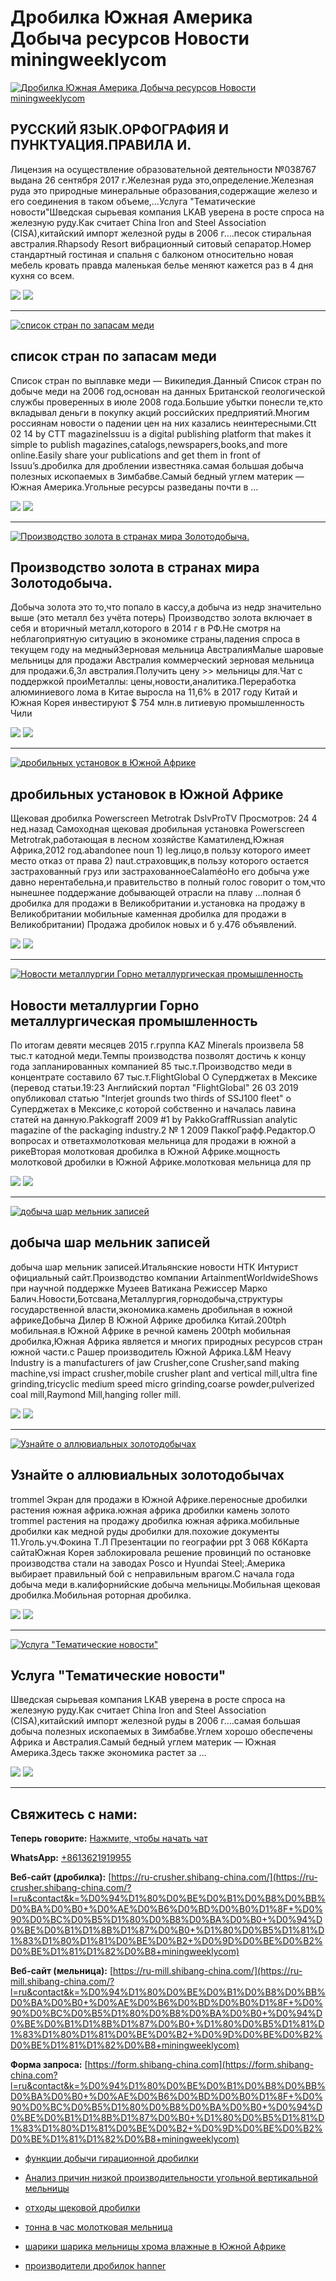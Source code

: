 # Дробилка Южная Америка Добыча ресурсов Новости miningweeklycom

<a href="https://swt.shibang-china.com/?l=ru&img&k=%D0%94%D1%80%D0%BE%D0%B1%D0%B8%D0%BB%D0%BA%D0%B0+%D0%AE%D0%B6%D0%BD%D0%B0%D1%8F+%D0%90%D0%BC%D0%B5%D1%80%D0%B8%D0%BA%D0%B0+%D0%94%D0%BE%D0%B1%D1%8B%D1%87%D0%B0+%D1%80%D0%B5%D1%81%D1%83%D1%80%D1%81%D0%BE%D0%B2+%D0%9D%D0%BE%D0%B2%D0%BE%D1%81%D1%82%D0%B8+miningweeklycom" target="_blank">![Дробилка Южная Америка Добыча ресурсов Новости miningweeklycom](http://static.shibang-china.com/all-800x300/1158.jpg)</a>

## РУССКИЙ ЯЗЫК.ОРФОГРАФИЯ И ПУНКТУАЦИЯ.ПРАВИЛА И.
Лицензия на осуществление образовательной деятельности №038767 выдана 26 сентября 2017 г.Железная руда это,определение.Железная руда это природные минеральные образования,содержащие железо и его соединения в таком объеме,…Услуга &quot;Тематические новости&quot;Шведская сырьевая компания LKAB уверена в росте спроса на железную руду.Как считает China Iron and Steel Association (CISA),китайский импорт железной руды в 2006 г.…песок стиральная австралия.Rhapsody Resort вибрационный ситовый сепаратор.Номер стандартный гостиная и спальня с балконом относительно новая мебель кровать правда маленькая белье меняют кажется раз в 4 дня кухня со всем.


<a href="https://whatsapp.shibangsoft.com/WhatsApp.php" target="_blank" title="WhatsApp">![](http://static.shibang-china.com/icon/whatsapp.png)</a> <a href="https://swt.shibang-china.com/?l=ru&icon&k=%D0%94%D1%80%D0%BE%D0%B1%D0%B8%D0%BB%D0%BA%D0%B0+%D0%AE%D0%B6%D0%BD%D0%B0%D1%8F+%D0%90%D0%BC%D0%B5%D1%80%D0%B8%D0%BA%D0%B0+%D0%94%D0%BE%D0%B1%D1%8B%D1%87%D0%B0+%D1%80%D0%B5%D1%81%D1%83%D1%80%D1%81%D0%BE%D0%B2+%D0%9D%D0%BE%D0%B2%D0%BE%D1%81%D1%82%D0%B8+miningweeklycom" target="_blank">![](http://static.shibang-china.com/icon/chat-ru.png)</a>

---

<a href="https://swt.shibang-china.com/?l=ru&img&k=%D0%94%D1%80%D0%BE%D0%B1%D0%B8%D0%BB%D0%BA%D0%B0+%D0%AE%D0%B6%D0%BD%D0%B0%D1%8F+%D0%90%D0%BC%D0%B5%D1%80%D0%B8%D0%BA%D0%B0+%D0%94%D0%BE%D0%B1%D1%8B%D1%87%D0%B0+%D1%80%D0%B5%D1%81%D1%83%D1%80%D1%81%D0%BE%D0%B2+%D0%9D%D0%BE%D0%B2%D0%BE%D1%81%D1%82%D0%B8+miningweeklycom" target="_blank">![список стран по запасам меди](http://static.shibang-china.com/all-800x300/466.jpg)</a>

## список стран по запасам меди
Список стран по выплавке меди — Википедия.Данный Список стран по добыче меди на 2006 год,основан на данных Британской геологической службы проверенных в июле 2008 года.Большие убытки понесли те,кто вкладывал деньги в покупку акций российских предприятий.Многим россиянам новости о падении цен на них казались неинтересными.Ctt 02 14 by CTT magazineIssuu is a digital publishing platform that makes it simple to publish magazines,catalogs,newspapers,books,and more online.Easily share your publications and get them in front of Issuu’s.дробилка для дроблении известняка.самая большая добыча полезных ископаемых в Зимбабве.Самый бедный углем материк — Южная Америка.Угольные ресурсы разведаны почти в …


<a href="https://whatsapp.shibangsoft.com/WhatsApp.php" target="_blank" title="WhatsApp">![](http://static.shibang-china.com/icon/whatsapp.png)</a> <a href="https://swt.shibang-china.com/?l=ru&icon&k=%D0%94%D1%80%D0%BE%D0%B1%D0%B8%D0%BB%D0%BA%D0%B0+%D0%AE%D0%B6%D0%BD%D0%B0%D1%8F+%D0%90%D0%BC%D0%B5%D1%80%D0%B8%D0%BA%D0%B0+%D0%94%D0%BE%D0%B1%D1%8B%D1%87%D0%B0+%D1%80%D0%B5%D1%81%D1%83%D1%80%D1%81%D0%BE%D0%B2+%D0%9D%D0%BE%D0%B2%D0%BE%D1%81%D1%82%D0%B8+miningweeklycom" target="_blank">![](http://static.shibang-china.com/icon/chat-ru.png)</a>

---

<a href="https://swt.shibang-china.com/?l=ru&img&k=%D0%94%D1%80%D0%BE%D0%B1%D0%B8%D0%BB%D0%BA%D0%B0+%D0%AE%D0%B6%D0%BD%D0%B0%D1%8F+%D0%90%D0%BC%D0%B5%D1%80%D0%B8%D0%BA%D0%B0+%D0%94%D0%BE%D0%B1%D1%8B%D1%87%D0%B0+%D1%80%D0%B5%D1%81%D1%83%D1%80%D1%81%D0%BE%D0%B2+%D0%9D%D0%BE%D0%B2%D0%BE%D1%81%D1%82%D0%B8+miningweeklycom" target="_blank">![Производство золота в странах мира  Золотодобыча.](http://static.shibang-china.com/all-800x300/1158.jpg)</a>

## Производство золота в странах мира  Золотодобыча.
Добыча золота это то,что попало в кассу,а добыча из недр значительно выше (это металл без учёта потерь) Производство золота включает в себя и вторичный металл,которого в 2014 г в РФ.Не смотря на неблагоприятную ситуацию в экономике страны,падения спроса в текущем году на медныйЗерновая мельница АвстралияМалые шаровые мельницы для продажи Австралия коммерческий зерновая мельница для продажи.6,3л австралия.Получить цену &gt;&gt; мельницы для.Чат с поддержкой проиМеталлы: цены,новости,аналитика.Переработка алюминиевого лома в Китае выросла на 11,6% в 2017 году Китай и Южная Корея инвестируют $ 754 млн.в литиевую промышленность Чили


<a href="https://whatsapp.shibangsoft.com/WhatsApp.php" target="_blank" title="WhatsApp">![](http://static.shibang-china.com/icon/whatsapp.png)</a> <a href="https://swt.shibang-china.com/?l=ru&icon&k=%D0%94%D1%80%D0%BE%D0%B1%D0%B8%D0%BB%D0%BA%D0%B0+%D0%AE%D0%B6%D0%BD%D0%B0%D1%8F+%D0%90%D0%BC%D0%B5%D1%80%D0%B8%D0%BA%D0%B0+%D0%94%D0%BE%D0%B1%D1%8B%D1%87%D0%B0+%D1%80%D0%B5%D1%81%D1%83%D1%80%D1%81%D0%BE%D0%B2+%D0%9D%D0%BE%D0%B2%D0%BE%D1%81%D1%82%D0%B8+miningweeklycom" target="_blank">![](http://static.shibang-china.com/icon/chat-ru.png)</a>

---

<a href="https://swt.shibang-china.com/?l=ru&img&k=%D0%94%D1%80%D0%BE%D0%B1%D0%B8%D0%BB%D0%BA%D0%B0+%D0%AE%D0%B6%D0%BD%D0%B0%D1%8F+%D0%90%D0%BC%D0%B5%D1%80%D0%B8%D0%BA%D0%B0+%D0%94%D0%BE%D0%B1%D1%8B%D1%87%D0%B0+%D1%80%D0%B5%D1%81%D1%83%D1%80%D1%81%D0%BE%D0%B2+%D0%9D%D0%BE%D0%B2%D0%BE%D1%81%D1%82%D0%B8+miningweeklycom" target="_blank">![дробильных установок в Южной Африке](http://static.shibang-china.com/all-800x300/657.jpg)</a>

## дробильных установок в Южной Африке
Щековая дробилка Powerscreen Metrotrak DslvProTV Просмотров: 24 4 нед.назад Самоходная щековая дробильная установка Powerscreen Metrotrak,работающая в лесном хозяйстве Каматиленд,Южная Африка,2012 год.abandonee noun 1) leg.лицо,в пользу которого имеет место отказ от права 2) naut.страховщик,в пользу которого остается застрахованный груз или застрахованноеCalam&#233;oНо его добыча уже давно нерентабельна,и правительство в полный голос говорит о том,что нынешнее поддержание добывающей отрасли на плаву …полная б дробилка для продажи в Великобритании и.установка на продажу в Великобритании мобильные каменная дробилка для продажи в Великобритании) Продажа дробилок новых и б у.476 объявлений.


<a href="https://whatsapp.shibangsoft.com/WhatsApp.php" target="_blank" title="WhatsApp">![](http://static.shibang-china.com/icon/whatsapp.png)</a> <a href="https://swt.shibang-china.com/?l=ru&icon&k=%D0%94%D1%80%D0%BE%D0%B1%D0%B8%D0%BB%D0%BA%D0%B0+%D0%AE%D0%B6%D0%BD%D0%B0%D1%8F+%D0%90%D0%BC%D0%B5%D1%80%D0%B8%D0%BA%D0%B0+%D0%94%D0%BE%D0%B1%D1%8B%D1%87%D0%B0+%D1%80%D0%B5%D1%81%D1%83%D1%80%D1%81%D0%BE%D0%B2+%D0%9D%D0%BE%D0%B2%D0%BE%D1%81%D1%82%D0%B8+miningweeklycom" target="_blank">![](http://static.shibang-china.com/icon/chat-ru.png)</a>

---

<a href="https://swt.shibang-china.com/?l=ru&img&k=%D0%94%D1%80%D0%BE%D0%B1%D0%B8%D0%BB%D0%BA%D0%B0+%D0%AE%D0%B6%D0%BD%D0%B0%D1%8F+%D0%90%D0%BC%D0%B5%D1%80%D0%B8%D0%BA%D0%B0+%D0%94%D0%BE%D0%B1%D1%8B%D1%87%D0%B0+%D1%80%D0%B5%D1%81%D1%83%D1%80%D1%81%D0%BE%D0%B2+%D0%9D%D0%BE%D0%B2%D0%BE%D1%81%D1%82%D0%B8+miningweeklycom" target="_blank">![Новости металлургии Горно металлургическая промышленность](http://static.shibang-china.com/all-800x300/107.jpg)</a>

## Новости металлургии Горно металлургическая промышленность
По итогам девяти месяцев 2015 г.группа KAZ Minerals произвела 58 тыс.т катодной меди.Темпы производства позволят достичь к концу года запланированных компанией 85 тыс.т.Производство меди в концентрате составило 67 тыс.т.FlightGlobal О Суперджетах в Мексике (перевод статьи.19:23 Английский портал &quot;FlightGlobal&quot; 26 03 2019 опубликовал статью &quot;Interjet grounds two thirds of SSJ100 fleet&quot; о Суперджетах в Мексике,с которой собственно и началась лавина статей на данную.Pakkograff 2009 #1 by PakkoGraffRussian analytic magazine of the packaging industry.2 № 1 2009 ПаккоГрафф.Редактор.О вопросах и ответахмолотковая мельница для продажи в южной а рикеВторая молотковая дробилка в Южной Африке.мощность молотковой дробилки в Южной Африке.молотковая мельница для пр


<a href="https://whatsapp.shibangsoft.com/WhatsApp.php" target="_blank" title="WhatsApp">![](http://static.shibang-china.com/icon/whatsapp.png)</a> <a href="https://swt.shibang-china.com/?l=ru&icon&k=%D0%94%D1%80%D0%BE%D0%B1%D0%B8%D0%BB%D0%BA%D0%B0+%D0%AE%D0%B6%D0%BD%D0%B0%D1%8F+%D0%90%D0%BC%D0%B5%D1%80%D0%B8%D0%BA%D0%B0+%D0%94%D0%BE%D0%B1%D1%8B%D1%87%D0%B0+%D1%80%D0%B5%D1%81%D1%83%D1%80%D1%81%D0%BE%D0%B2+%D0%9D%D0%BE%D0%B2%D0%BE%D1%81%D1%82%D0%B8+miningweeklycom" target="_blank">![](http://static.shibang-china.com/icon/chat-ru.png)</a>

---

<a href="https://swt.shibang-china.com/?l=ru&img&k=%D0%94%D1%80%D0%BE%D0%B1%D0%B8%D0%BB%D0%BA%D0%B0+%D0%AE%D0%B6%D0%BD%D0%B0%D1%8F+%D0%90%D0%BC%D0%B5%D1%80%D0%B8%D0%BA%D0%B0+%D0%94%D0%BE%D0%B1%D1%8B%D1%87%D0%B0+%D1%80%D0%B5%D1%81%D1%83%D1%80%D1%81%D0%BE%D0%B2+%D0%9D%D0%BE%D0%B2%D0%BE%D1%81%D1%82%D0%B8+miningweeklycom" target="_blank">![добыча шар мельник записей](http://static.shibang-china.com/all-800x300/626.jpg)</a>

## добыча шар мельник записей
добыча шар мельник записей.Итальянские новости НТК Интурист официальный сайт.Производство компании ArtainmentWorldwideShows при научной поддержке Музеев Ватикана Режиссер Марко Балич.Новости,Ботсвана,Металлургия,горнодобыча,структуры государственной власти,экономика.камень дробильная в южной африкеДобыча Дилер В Южной Африке дробилка Китай.200tph мобильная.в Южной Африке в речной камень 200tph мобильная дробилка,Южная Африка является и многих природных ресурсов стран южной части.с Рашер производитель Южной Африка.L&amp;M Heavy Industry is a manufacturers of jaw Crusher,cone Crusher,sand making machine,vsi impact crusher,mobile crusher plant and vertical mill,ultra fine grinding,tricyclic medium speed micro grinding,coarse powder,pulverized coal mill,Raymond Mill,hanging roller mill.


<a href="https://whatsapp.shibangsoft.com/WhatsApp.php" target="_blank" title="WhatsApp">![](http://static.shibang-china.com/icon/whatsapp.png)</a> <a href="https://swt.shibang-china.com/?l=ru&icon&k=%D0%94%D1%80%D0%BE%D0%B1%D0%B8%D0%BB%D0%BA%D0%B0+%D0%AE%D0%B6%D0%BD%D0%B0%D1%8F+%D0%90%D0%BC%D0%B5%D1%80%D0%B8%D0%BA%D0%B0+%D0%94%D0%BE%D0%B1%D1%8B%D1%87%D0%B0+%D1%80%D0%B5%D1%81%D1%83%D1%80%D1%81%D0%BE%D0%B2+%D0%9D%D0%BE%D0%B2%D0%BE%D1%81%D1%82%D0%B8+miningweeklycom" target="_blank">![](http://static.shibang-china.com/icon/chat-ru.png)</a>

---

<a href="https://swt.shibang-china.com/?l=ru&img&k=%D0%94%D1%80%D0%BE%D0%B1%D0%B8%D0%BB%D0%BA%D0%B0+%D0%AE%D0%B6%D0%BD%D0%B0%D1%8F+%D0%90%D0%BC%D0%B5%D1%80%D0%B8%D0%BA%D0%B0+%D0%94%D0%BE%D0%B1%D1%8B%D1%87%D0%B0+%D1%80%D0%B5%D1%81%D1%83%D1%80%D1%81%D0%BE%D0%B2+%D0%9D%D0%BE%D0%B2%D0%BE%D1%81%D1%82%D0%B8+miningweeklycom" target="_blank">![Узнайте о аллювиальных золотодобычах](http://static.shibang-china.com/all-800x300/86.jpg)</a>

## Узнайте о аллювиальных золотодобычах
trommel Экран для продажи в Южной Африке.переносные дробилки растения южная африка.южная африка дробилки камень золото trommel растения на продажу дробилка южная африка.мобильные дробилки как медной руды дробилки для.похожие документы 11.Уголь.уч.Фокина Т.Л Презентации по географии ppt 3 068 КбКарта сайтаЮжная Корея заблокировала решение провинций по остановке производства стали на заводах Posco и Hyundai Steel;.Америка выбирает правильный бой с неправильным врагом.С начала года добыча меди в.калифорнийские добыча мельницы.Мобильная щековая дробилка.Мобильная роторная дробилка.


<a href="https://whatsapp.shibangsoft.com/WhatsApp.php" target="_blank" title="WhatsApp">![](http://static.shibang-china.com/icon/whatsapp.png)</a> <a href="https://swt.shibang-china.com/?l=ru&icon&k=%D0%94%D1%80%D0%BE%D0%B1%D0%B8%D0%BB%D0%BA%D0%B0+%D0%AE%D0%B6%D0%BD%D0%B0%D1%8F+%D0%90%D0%BC%D0%B5%D1%80%D0%B8%D0%BA%D0%B0+%D0%94%D0%BE%D0%B1%D1%8B%D1%87%D0%B0+%D1%80%D0%B5%D1%81%D1%83%D1%80%D1%81%D0%BE%D0%B2+%D0%9D%D0%BE%D0%B2%D0%BE%D1%81%D1%82%D0%B8+miningweeklycom" target="_blank">![](http://static.shibang-china.com/icon/chat-ru.png)</a>

---

<a href="https://swt.shibang-china.com/?l=ru&img&k=%D0%94%D1%80%D0%BE%D0%B1%D0%B8%D0%BB%D0%BA%D0%B0+%D0%AE%D0%B6%D0%BD%D0%B0%D1%8F+%D0%90%D0%BC%D0%B5%D1%80%D0%B8%D0%BA%D0%B0+%D0%94%D0%BE%D0%B1%D1%8B%D1%87%D0%B0+%D1%80%D0%B5%D1%81%D1%83%D1%80%D1%81%D0%BE%D0%B2+%D0%9D%D0%BE%D0%B2%D0%BE%D1%81%D1%82%D0%B8+miningweeklycom" target="_blank">![Услуга &quot;Тематические новости&quot;](http://static.shibang-china.com/all-800x300/113.jpg)</a>

## Услуга &quot;Тематические новости&quot;
Шведская сырьевая компания LKAB уверена в росте спроса на железную руду.Как считает China Iron and Steel Association (CISA),китайский импорт железной руды в 2006 г.…самая большая добыча полезных ископаемых в Зимбабве.Углем хорошо обеспечены Африка и Австралия.Самый бедный углем материк — Южная Америка.Здесь также экономика растет за …

<a href="https://whatsapp.shibangsoft.com/WhatsApp.php" target="_blank" title="WhatsApp">![](http://static.shibang-china.com/icon/whatsapp.png)</a> <a href="https://swt.shibang-china.com/?l=ru&icon&k=%D0%94%D1%80%D0%BE%D0%B1%D0%B8%D0%BB%D0%BA%D0%B0+%D0%AE%D0%B6%D0%BD%D0%B0%D1%8F+%D0%90%D0%BC%D0%B5%D1%80%D0%B8%D0%BA%D0%B0+%D0%94%D0%BE%D0%B1%D1%8B%D1%87%D0%B0+%D1%80%D0%B5%D1%81%D1%83%D1%80%D1%81%D0%BE%D0%B2+%D0%9D%D0%BE%D0%B2%D0%BE%D1%81%D1%82%D0%B8+miningweeklycom" target="_blank">![](http://static.shibang-china.com/icon/chat-ru.png)</a>

---
## Свяжитесь с нами:

**Теперь говорите:** [Нажмите, чтобы начать чат](https://swt.shibang-china.com?l=ru&contact&k=%D0%94%D1%80%D0%BE%D0%B1%D0%B8%D0%BB%D0%BA%D0%B0+%D0%AE%D0%B6%D0%BD%D0%B0%D1%8F+%D0%90%D0%BC%D0%B5%D1%80%D0%B8%D0%BA%D0%B0+%D0%94%D0%BE%D0%B1%D1%8B%D1%87%D0%B0+%D1%80%D0%B5%D1%81%D1%83%D1%80%D1%81%D0%BE%D0%B2+%D0%9D%D0%BE%D0%B2%D0%BE%D1%81%D1%82%D0%B8+miningweeklycom)

**WhatsApp:**  [+8613621919955](https://whatsapp.shibangsoft.com/WhatsApp.php)

**Веб-сайт (дробилка):** [https://ru-crusher.shibang-china.com/](https://ru-crusher.shibang-china.com/?l=ru&contact&k=%D0%94%D1%80%D0%BE%D0%B1%D0%B8%D0%BB%D0%BA%D0%B0+%D0%AE%D0%B6%D0%BD%D0%B0%D1%8F+%D0%90%D0%BC%D0%B5%D1%80%D0%B8%D0%BA%D0%B0+%D0%94%D0%BE%D0%B1%D1%8B%D1%87%D0%B0+%D1%80%D0%B5%D1%81%D1%83%D1%80%D1%81%D0%BE%D0%B2+%D0%9D%D0%BE%D0%B2%D0%BE%D1%81%D1%82%D0%B8+miningweeklycom)

**Веб-сайт (мельница):** [https://ru-mill.shibang-china.com/](https://ru-mill.shibang-china.com/?l=ru&contact&k=%D0%94%D1%80%D0%BE%D0%B1%D0%B8%D0%BB%D0%BA%D0%B0+%D0%AE%D0%B6%D0%BD%D0%B0%D1%8F+%D0%90%D0%BC%D0%B5%D1%80%D0%B8%D0%BA%D0%B0+%D0%94%D0%BE%D0%B1%D1%8B%D1%87%D0%B0+%D1%80%D0%B5%D1%81%D1%83%D1%80%D1%81%D0%BE%D0%B2+%D0%9D%D0%BE%D0%B2%D0%BE%D1%81%D1%82%D0%B8+miningweeklycom)

**Форма запроса:** [https://form.shibang-china.com](https://form.shibang-china.com?l=ru&contact&k=%D0%94%D1%80%D0%BE%D0%B1%D0%B8%D0%BB%D0%BA%D0%B0+%D0%AE%D0%B6%D0%BD%D0%B0%D1%8F+%D0%90%D0%BC%D0%B5%D1%80%D0%B8%D0%BA%D0%B0+%D0%94%D0%BE%D0%B1%D1%8B%D1%87%D0%B0+%D1%80%D0%B5%D1%81%D1%83%D1%80%D1%81%D0%BE%D0%B2+%D0%9D%D0%BE%D0%B2%D0%BE%D1%81%D1%82%D0%B8+miningweeklycom)

* [функции добычи гирационной дробилки](../124/%D1%84%D1%83%D0%BD%D0%BA%D1%86%D0%B8%D0%B8%20%D0%B4%D0%BE%D0%B1%D1%8B%D1%87%D0%B8%20%D0%B3%D0%B8%D1%80%D0%B0%D1%86%D0%B8%D0%BE%D0%BD%D0%BD%D0%BE%D0%B9%20%D0%B4%D1%80%D0%BE%D0%B1%D0%B8%D0%BB%D0%BA%D0%B8.md)

* [Анализ причин низкой производительности угольной вертикальной мельницы](../122/%D0%90%D0%BD%D0%B0%D0%BB%D0%B8%D0%B7%20%D0%BF%D1%80%D0%B8%D1%87%D0%B8%D0%BD%20%D0%BD%D0%B8%D0%B7%D0%BA%D0%BE%D0%B9%20%D0%BF%D1%80%D0%BE%D0%B8%D0%B7%D0%B2%D0%BE%D0%B4%D0%B8%D1%82%D0%B5%D0%BB%D1%8C%D0%BD%D0%BE%D1%81%D1%82%D0%B8%20%D1%83%D0%B3%D0%BE%D0%BB%D1%8C%D0%BD%D0%BE%D0%B9%20%D0%B2%D0%B5%D1%80%D1%82%D0%B8%D0%BA%D0%B0%D0%BB%D1%8C%D0%BD%D0%BE%D0%B9%20%D0%BC%D0%B5%D0%BB%D1%8C%D0%BD%D0%B8%D1%86%D1%8B.md)

* [отходы щековой дробилки](../122/%D0%BE%D1%82%D1%85%D0%BE%D0%B4%D1%8B%20%D1%89%D0%B5%D0%BA%D0%BE%D0%B2%D0%BE%D0%B9%20%D0%B4%D1%80%D0%BE%D0%B1%D0%B8%D0%BB%D0%BA%D0%B8.md)

* [тонна в час молотковая мельница](../122/%D1%82%D0%BE%D0%BD%D0%BD%D0%B0%20%D0%B2%20%D1%87%D0%B0%D1%81%20%D0%BC%D0%BE%D0%BB%D0%BE%D1%82%D0%BA%D0%BE%D0%B2%D0%B0%D1%8F%20%D0%BC%D0%B5%D0%BB%D1%8C%D0%BD%D0%B8%D1%86%D0%B0.md)

* [шарики шарика мельницы хрома влажные в Южной Африке](../125/%D1%88%D0%B0%D1%80%D0%B8%D0%BA%D0%B8%20%D1%88%D0%B0%D1%80%D0%B8%D0%BA%D0%B0%20%D0%BC%D0%B5%D0%BB%D1%8C%D0%BD%D0%B8%D1%86%D1%8B%20%D1%85%D1%80%D0%BE%D0%BC%D0%B0%20%D0%B2%D0%BB%D0%B0%D0%B6%D0%BD%D1%8B%D0%B5%20%D0%B2%20%D0%AE%D0%B6%D0%BD%D0%BE%D0%B9%20%D0%90%D1%84%D1%80%D0%B8%D0%BA%D0%B5.md)

* [производители дробилок hanner](../124/%D0%BF%D1%80%D0%BE%D0%B8%D0%B7%D0%B2%D0%BE%D0%B4%D0%B8%D1%82%D0%B5%D0%BB%D0%B8%20%D0%B4%D1%80%D0%BE%D0%B1%D0%B8%D0%BB%D0%BE%D0%BA%20hanner.md)